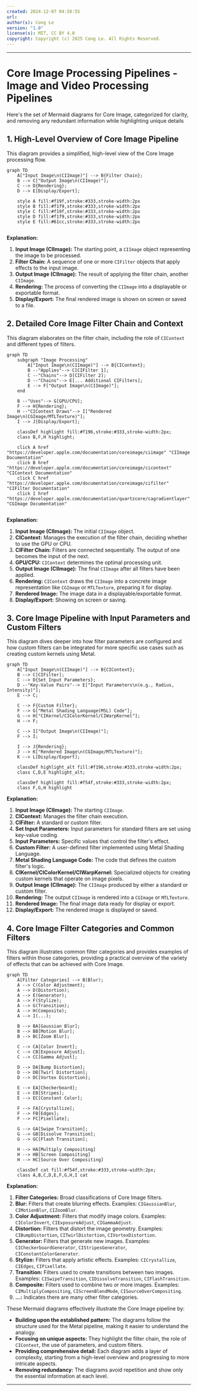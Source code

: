 ```yaml
---
created: 2024-12-07 04:58:55
url:
author(s): Cong Le
version: "1.0"
license(s): MIT, CC BY 4.0
copyright: Copyright (c) 2025 Cong Le. All Rights Reserved.
---
```



---

# Core Image Processing Pipelines - Image and Video Processing Pipelines

Here's the set of Mermaid diagrams for Core Image, categorized for clarity, and removing any redundant information while highlighting unique details

## 1. High-Level Overview of Core Image Pipeline

This diagram provides a simplified, high-level view of the Core Image processing flow.

```mermaid
graph TD
    A["Input Image\n(CIImage)"] --> B{Filter Chain};
    B --> C["Output Image\n(CIImage)"];
    C --> D{Rendering};
    D --> E[Display/Export];

    style A fill:#f19f,stroke:#333,stroke-width:2px
    style B fill:#f1f9,stroke:#333,stroke-width:2px
    style C fill:#f19f,stroke:#333,stroke-width:2px
    style D fill:#f1f9,stroke:#333,stroke-width:2px
    style E fill:#61cc,stroke:#333,stroke-width:2px
    
```

**Explanation:**

1. **Input Image (CIImage):** The starting point, a `CIImage` object representing the image to be processed.
2. **Filter Chain:** A sequence of one or more `CIFilter` objects that apply effects to the input image.
3. **Output Image (CIImage):** The result of applying the filter chain, another `CIImage`.
4. **Rendering:** The process of converting the `CIImage` into a displayable or exportable format.
5. **Display/Export:** The final rendered image is shown on screen or saved to a file.

## 2. Detailed Core Image Filter Chain and Context

This diagram elaborates on the filter chain, including the role of `CIContext` and different types of filters.

```mermaid
graph TD
    subgraph "Image Processing"
        A["Input Image\n(CIImage)"] --> B{CIContext};
        B --"Applies"--> C[CIFilter 1];
        C --"Chains"--> D[CIFilter 2];
        D --"Chains"--> E[... Additional CIFilters];
        E --> F["Output Image\n(CIImage)"];
    end
    
    B --"Uses"--> G[GPU/CPU];
    F --> H{Rendering};
    H --"CIContext Draws"--> I["Rendered Image\n(CGImage/MTLTexture)"];
    I --> J[Display/Export];

    classDef highlight fill:#f196,stroke:#333,stroke-width:2px;
    class B,F,H highlight;

    click A href "https://developer.apple.com/documentation/coreimage/ciimage" "CIImage Documentation"
    click B href "https://developer.apple.com/documentation/coreimage/cicontext" "CIContext Documentation"
    click C href "https://developer.apple.com/documentation/coreimage/cifilter" "CIFilter Documentation"
    click I href "https://developer.apple.com/documentation/quartzcore/cagradientlayer" "CGImage Documentation"
    
```

**Explanation:**

1. **Input Image (CIImage):** The initial `CIImage` object.
2. **CIContext:** Manages the execution of the filter chain, deciding whether to use the GPU or CPU.
3. **CIFilter Chain:** Filters are connected sequentially. The output of one becomes the input of the next.
4. **GPU/CPU:** `CIContext` determines the optimal processing unit.
5. **Output Image (CIImage):** The final `CIImage` after all filters have been applied.
6. **Rendering:** `CIContext` draws the `CIImage` into a concrete image representation like `CGImage` or `MTLTexture`, preparing it for display.
7. **Rendered Image:**  The image data in a displayable/exportable format.
8. **Display/Export:** Showing on screen or saving.

## 3. Core Image Pipeline with Input Parameters and Custom Filters

This diagram dives deeper into how filter parameters are configured and how custom filters can be integrated for more specific use cases such as creating custom kernels using Metal.

```mermaid
graph TD
    A["Input Image\n(CIImage)"] --> B{CIContext};
    B --> C[CIFilter];
    C --> D{Set Input Parameters};
    D --"Key-Value Pairs"--> E["Input Parameters\n(e.g., Radius, Intensity)"];
    E --> C;

    C --> F{Custom Filter};
    F --> G["Metal Shading Language(MSL) Code"];
    G --> H["CIKernel/CIColorKernel/CIWarpKernel"];
    H --> F;

    C --> I["Output Image\n(CIImage)"];
    F --> I;
    
    I --> J{Rendering};
    J --> K["Rendered Image\n(CGImage/MTLTexture)"];
    K --> L[Display/Export];

    classDef highlight_alt fill:#f196,stroke:#333,stroke-width:2px;
    class C,D,E highlight_alt;
    
    classDef highlight fill:#f54f,stroke:#333,stroke-width:2px;
    class F,G,H highlight

```

**Explanation:**

1. **Input Image (CIImage):** The starting `CIImage`.
2. **CIContext:** Manages the filter chain execution.
3. **CIFilter:** A standard or custom filter.
4. **Set Input Parameters:** Input parameters for standard filters are set using key-value coding.
5. **Input Parameters:** Specific values that control the filter's effect.
6. **Custom Filter:** A user-defined filter implemented using Metal Shading Language.
7. **Metal Shading Language Code:** The code that defines the custom filter's logic.
8. **CIKernel/CIColorKernel/CIWarpKernel:**  Specialized objects for creating custom kernels that operate on image pixels.
9. **Output Image (CIImage):** The `CIImage` produced by either a standard or custom filter.
10. **Rendering:**  The output `CIImage` is rendered into a `CGImage` or `MTLTexture`.
11. **Rendered Image:** The final image data ready for display or export.
12. **Display/Export:** The rendered image is displayed or saved.

## 4. Core Image Filter Categories and Common Filters

This diagram illustrates common filter categories and provides examples of filters within those categories, providing a practical overview of the variety of effects that can be achieved with Core Image.

```mermaid
graph TD
    A[Filter Categories] --> B(Blur);
    A --> C(Color Adjustment);
    A --> D(Distortion);
    A --> E(Generator);
    A --> F(Stylize);
    A --> G(Transition);
    A --> H(Composite);
    A --> I(...);

    B --> BA[Gaussian Blur];
    B --> BB[Motion Blur];
    B --> BC[Zoom Blur];

    C --> CA[Color Invert];
    C --> CB[Exposure Adjust];
    C --> CC[Gamma Adjust];

    D --> DA[Bump Distortion];
    D --> DB[Twirl Distortion];
    D --> DC[Vortex Distortion];

    E --> EA[Checkerboard];
    E --> EB[Stripes];
    E --> EC[Constant Color];

    F --> FA[Crystallize];
    F --> FB[Edges];
    F --> FC[Pixellate];

    G --> GA[Swipe Transition];
    G --> GB[Dissolve Transition];
    G --> GC[Flash Transition];
    
    H --> HA[Multiply Compositing]
    H --> HB[Screen Compositing]
    H --> HC[Source Over Compositing]

    classDef cat fill:#f54f,stroke:#333,stroke-width:2px;
    class A,B,C,D,E,F,G,H,I cat

```

**Explanation:**

1. **Filter Categories:**  Broad classifications of Core Image filters.
2. **Blur:** Filters that create blurring effects. Examples: `CIGaussianBlur`, `CIMotionBlur`, `CIZoomBlur`.
3. **Color Adjustment:** Filters that modify image colors. Examples: `CIColorInvert`, `CIExposureAdjust`, `CIGammaAdjust`.
4. **Distortion:** Filters that distort the image geometry. Examples: `CIBumpDistortion`, `CITwirlDistortion`, `CIVortexDistortion`.
5. **Generator:** Filters that generate new images. Examples: `CICheckerboardGenerator`, `CIStripesGenerator`, `CIConstantColorGenerator`.
6. **Stylize:** Filters that apply artistic effects. Examples: `CICrystallize`, `CIEdges`, `CIPixellate`.
7. **Transition:** Filters used to create transitions between two images. Examples: `CISwipeTransition`, `CIDissolveTransition`, `CIFlashTransition`.
8. **Composite:** Filters used to combine two or more images. Examples: `CIMultiplyCompositing`, `CIScreenBlendMode`, `CISourceOverCompositing`.
9. **...:**  Indicates there are many other filter categories.

These Mermaid diagrams effectively illustrate the Core Image pipeline by:

*   **Building upon the established pattern:** The diagrams follow the structure used for the Metal pipeline, making it easier to understand the analogy.
*   **Focusing on unique aspects:** They highlight the filter chain, the role of `CIContext`, the use of parameters, and custom filters.
*   **Providing comprehensive detail:** Each diagram adds a layer of complexity, starting from a high-level overview and progressing to more intricate aspects.
*   **Removing redundancy:** The diagrams avoid repetition and show only the essential information at each level.

---